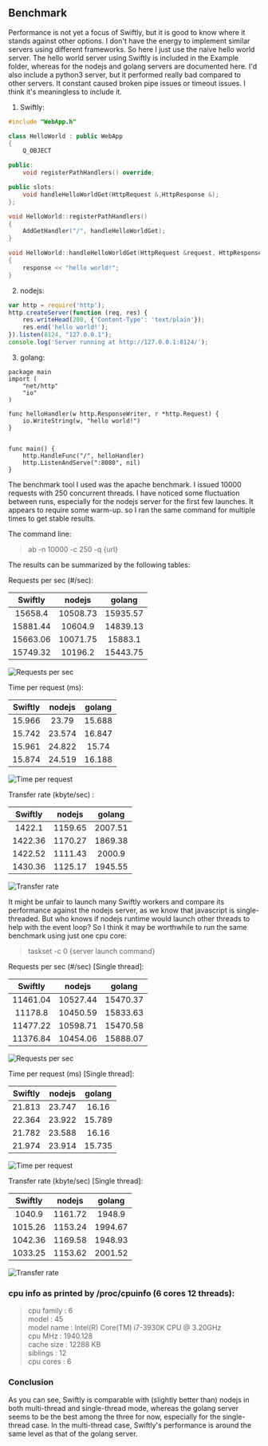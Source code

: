 ## Benchmark

Performance is not yet a focus of Swiftly, but it is good to know where it stands against other options. I don't have the energy to implement similar servers using different frameworks. So here I just use the naive hello world server. The hello world server using Swiftly is included in the Example folder, whereas for the nodejs and golang servers are documented here. I'd also include a python3 server, but it performed really bad compared to other servers. It constant caused broken pipe issues or timeout issues. I think it's meaningless to include it.

1. Swiftly:
```cpp
#include "WebApp.h"

class HelloWorld : public WebApp
{
    Q_OBJECT

public:
    void registerPathHandlers() override;

public slots:
    void handleHelloWorldGet(HttpRequest &,HttpResponse &);
};

void HelloWorld::registerPathHandlers()
{
    AddGetHandler("/", handleHelloWorldGet);
}

void HelloWorld::handleHelloWorldGet(HttpRequest &request, HttpResponse &response)
{
    response << "hello world!";
}
```

2. nodejs:
```javascript
var http = require('http');
http.createServer(function (req, res) {
    res.writeHead(200, {'Content-Type': 'text/plain'});
    res.end('hello world!');
}).listen(8124, "127.0.0.1");
console.log('Server running at http://127.0.0.1:8124/');
```

3. golang:
```golang
package main
import (
	"net/http"
	"io"
)

func helloHandler(w http.ResponseWriter, r *http.Request) {
	io.WriteString(w, "hello world!")
}


func main() {
	http.HandleFunc("/", helloHandler)
	http.ListenAndServe(":8080", nil)
}
```

The benchmark tool I used was the apache benchmark. I issued 10000 requests with 250 concurrent threads. I have noticed some fluctuation between runs, especially for the nodejs server for the first few launches. It appears to require some warm-up. so I ran the same command for multiple times to get stable results.

The command line:
> ab -n 10000 -c 250 -q {url}

The results can be summarized by the following tables:

Requests per sec (#/sec): 

| Swiftly        | nodejs           | golang  |
| :-------------: |:-------------:| :-----:|
| 15658.4      | 10508.73 | 15935.57 |
| 15881.44      | 10604.9   |   14839.13 |
| 15663.06     | 10071.75      |    15883.1 |
| 15749.32 | 10196.2     |    15443.75 |

![Requests per sec](benchmark_rps.png "Requests per sec (#/sec)")

Time per request (ms):

| Swiftly| nodejs | golang |
| :-------------: |:-------------:| :-----:|
| 15.966 | 23.79 | 15.688 |
| 15.742 | 23.574 |	16.847 |
| 15.961 | 24.822 | 15.74 |
| 15.874 | 24.519 | 16.188 |

![Time per request](benchmark_tpr.png "Time per request (ms)")

Transfer rate (kbyte/sec) :

| Swiftly | nodejs | golang |
| :-------------: |:-------------:| :-----:|
| 1422.1 | 1159.65 | 2007.51 |
| 1422.36 | 1170.27 | 1869.38 |
| 1422.52 | 1111.43 | 2000.9 |
| 1430.36 | 1125.17 | 1945.55 |

![Transfer rate](benchmark_tr.png "Transfer rate (kbyte/sec)")

It might be unfair to launch many Swiftly workers and compare its performance against the nodejs server, as we know that javascript is single-threaded. But who knows if nodejs runtime would launch other threads to help with the event loop? So I think it may be worthwhile to run the same benchmark using just one cpu core:

> taskset -c 0 {server launch command}

Requests per sec (#/sec) [Single thread]:

| Swiftly | nodejs | golang |
| :-------------: |:-------------:| :-----:|
| 11461.04 | 10527.44 | 15470.37 |
| 11178.8 | 10450.59 | 15833.63 |
| 11477.22 | 10598.71 | 15470.58 |
| 11376.84 | 10454.06 | 15888.07 |

![Requests per sec](benchmark_single_rps.png "Requests per sec (#/sec) [Single thread]")

Time per request (ms) [Single thread]:

| Swiftly | nodejs | golang|
| :-------------: |:-------------:| :-----:|
| 21.813 | 23.747 | 16.16 |
| 22.364 | 23.922 | 15.789 |
| 21.782 | 23.588 | 16.16 |
| 21.974 | 23.914 | 15.735 |

![Time per request](benchmark_single_tpr.png "Time per request (ms) [Single thread]")

Transfer rate (kbyte/sec) [Single thread]:

| Swiftly | nodejs | golang |
| :-------------: |:-------------:| :-----:|
| 1040.9 | 1161.72 | 1948.9|
| 1015.26 | 1153.24 | 1994.67|
| 1042.36 | 1169.58 | 1948.93|
| 1033.25 | 1153.62 | 2001.52|

![Transfer rate](benchmark_single_tr.png "Transfer rate (kbyte/sec) [Single thread]")

### cpu info as printed by /proc/cpuinfo (6 cores 12 threads):

> cpu family	: 6  
> model		: 45  
> model name	: Intel(R) Core(TM) i7-3930K CPU @ 3.20GHz  
> cpu MHz		: 1940.128  
> cache size	: 12288 KB  
> siblings	: 12  
> cpu cores	: 6

### Conclusion
As you can see, Swiftly is comparable with (slightly better than) nodejs in both multi-thread and single-thread mode, whereas the golang server seems to be the best among the three for now, especially for the single-thread case. In the multi-thread case, Swiftly's performance is around the same level as that of the golang server.

